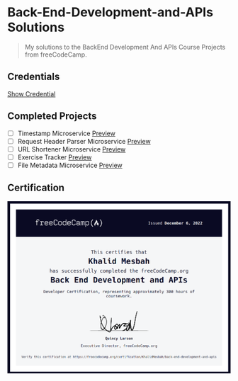 # Back-End-Development-and-APIs Solutions
> My solutions to the BackEnd Development And APIs Course Projects from freeCodeCamp.

## Credentials
[Show Credential](https://www.freecodecamp.org/certification/KhalidMesbah/back-end-development-and-apis)

## Completed Projects
- [ ] Timestamp Microservice [Preview]()
- [ ] Request Header Parser Microservice [Preview]()
- [ ] URL Shortener Microservice [Preview]()
- [ ] Exercise Tracker [Preview]()
- [ ] File Metadata Microservice [Preview]()

## Certification
![image](./certification.png)
